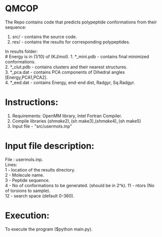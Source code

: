 # QMCOP
The Repo contains code that predicts polypeptide conformations from their sequence:

1. src/ - contains the source code.  
2. res/ - contains the results for corresponding polypeptides.    

In results folder:  
    # Energy is in (1/10) of (KJ/mol). 
    1. *_mini.pdb - contains final minimized conformations.  
    2. *_clut.pdb - contains clusters and their nearest structures.  
    3. *_pca.dat - contains PCA components of Dihedral angles [Energy,PCA1,PCA2].  
    4. *_eed.dat - contains Energy, end-end dist, Radgyr, Sq.Radgyr.  

# Instructions:  
1. Requirements: OpenMM library, Intel Fortran Compiler.  
2. Compile libraries ($sh make2),($sh make3),($sh make4),($sh make5)  
3. Input file - "src/usermols.inp"

# Input file description:  
File : usermols.inp.  
Lines:  
1 - location of the results directory.  
2 - Molecule name.  
3 - Peptide sequence.  
4 - No of conformations to be generated. (should be in 2^k). 
11 - ntors (No of torsions to sample).  
12 - search space (default 0-360). 

# Execution:  
To execute the program ($python main.py). 
